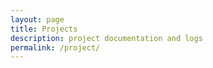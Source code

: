 ```yaml
---
layout: page
title: Projects
description: project documentation and logs
permalink: /project/
---
```

